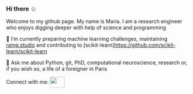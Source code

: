 ### Hi there :relaxed:

Welcome to my github page.
My name is Maria.
I am a research engineer who enjoys digging deeper with help of science and programming 

<!--
**maikia/maikia** is a ✨ _special_ ✨ repository because its `README.md` (this file) appears on your GitHub profile.

Here are some ideas to get you started:
- 🌱 I’m currently learning 
- 👯 I’m looking to collaborate on ...
- 🤔 I’m looking for help with ...
- 📫 How to reach me: ...
- 😄 Pronouns: ...
- ⚡ Fun fact: ...
-->

🔭 I’m currently preparing machine learning challenges, maintaining [ramp.studio](ramp.studio) and contributing to [scikit-learn]<https://github.com/scikit-learn/scikit-learn>

💬 Ask me about Python, git, PhD, computational neuroscience, research or, if you wish so, a life of a foreigner in Paris

<p align="left">Connect with me:  <a href="https://www.linkedin.com/in/maria-telenczuk" target="blank"><img align="center" src="https://cdn.jsdelivr.net/npm/simple-icons@3.0.1/icons/linkedin.svg" height="30" width="40"  /></a> </p>

